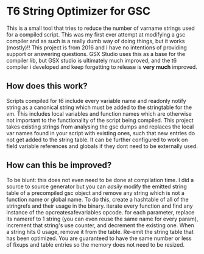 # T6 String Optimizer for GSC
This is a small tool that tries to reduce the number of varname strings used for a compiled script. This was my first ever attempt at modifying a gsc compiler and as such is a really dumb way of doing things, but it works (mostly)!! This project is from 2016 and I have no intentions of providing support or answering questions. GSX Studio uses this as a base for the compiler lib, but GSX studio is ultimately much improved, and the t6 compiler i developed and keep forgetting to release is **very much** improved.
## How does this work?
Scripts compiled for t6 include every variable name and readonly notify string as a canonical string which must be added to the stringtable for the vm. This includes local variables and function names which are otherwise not important to the functionality of the script being compiled. This project takes existing strings from analysing the gsc dumps and replaces the local var names found in your script with existing ones, such that new entries do not get added to the string table. It can be further configured to work on field variable references and globals if they dont need to be externally used.
## How can this be improved?
To be blunt: this does not even need to be done at compilation time. I did a source to source generator but you can *easily* modify the emitted string table of a precompiled gsc object and remove any string which is not a function name or global name. To do this, create a hashtable of all of the stringrefs and their usage in the binary. iterate every function and find any instance of the opcreatesafevariables opcode. for each parameter, replace its nameref to 1 string (you can even reuse the same name for every param), increment that string's use counter, and decrement the existing one. When a string hits 0 usage, remove it from the table. Re-emit the string table that has been optimized. You are guaranteed to have the same number or less of fixups and table entries so the memory does not need to be resized.

